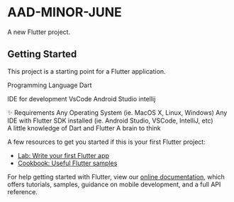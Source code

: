# AAD-MINOR-JUNE

A new Flutter project.

## Getting Started

This project is a starting point for a Flutter application.

Programming Language
  Dart

IDE for development
  VsCode
  Android Studio
  intellij


✨ Requirements
  Any Operating System (ie. MacOS X, Linux, Windows)
  Any IDE with Flutter SDK installed (ie. Android Studio, VSCode, IntelliJ, etc)  
  A little knowledge of Dart and Flutter
  A brain to think

A few resources to get you started if this is your first Flutter project:

- [Lab: Write your first Flutter app](https://flutter.dev/docs/get-started/codelab)
- [Cookbook: Useful Flutter samples](https://flutter.dev/docs/cookbook)

For help getting started with Flutter, view our
[online documentation](https://flutter.dev/docs), which offers tutorials,
samples, guidance on mobile development, and a full API reference.
